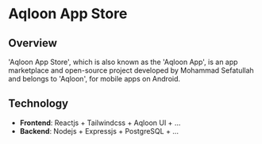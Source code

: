 # Aqloon App Store

## Overview
'Aqloon App Store', which is also known as the 'Aqloon App', is an app marketplace and open-source project developed by Mohammad Sefatullah and belongs to 'Aqloon', for mobile apps on Android. 

## Technology
- **Frontend**: Reactjs + Tailwindcss + Aqloon UI + ...
- **Backend**: Nodejs + Expressjs + PostgreSQL + ...
